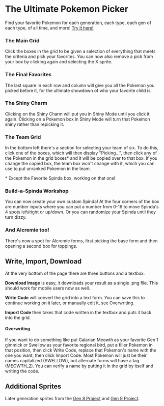 # The Ultimate Pokemon Picker
Find your favorite Pokemon for each generation, each type, each gen of each type, of all time, and more! [Try it here!](https://cajunavenger.github.io/)

### The Main Grid
Click the boxes in the grid to be given a selection of everything that meets the criteria and pick your favorites. You can now also remove a pick from your box by clicking again and selecting the X sprite.

### The Final Favorites
The last square in each row and column will give you all the Pokemon you picked before it, for the ultimate showdown of who your favorite child is.

### The Shiny Charm
Clicking on the Shiny Charm will put you in Shiny Mode until you click it again. Clicking on a Pokemon box in Shiny Mode will turn that Pokemon shiny rather than repicking it.
### The Team Grid
In the bottom left there's a section for selecting your team of six. To do this, click one of the boxes, which will then display "Picking...", then click any of the Pokemon in the grid boxes* and it will be copied over to that box. If you change the copied box, the team box won't change with it, which you can use to put unranked Pokemon in the team.

\* Except the Favorite Spinda box, working on that one!

### Build-a-Spinda Workshop
You can now create your own custom Spinda! At the four corners of the box are number inputs where you can put a number from 0-16 to move Spinda's 4 spots left/right or up/down. Or you can randomize your Spinda until they turn dizzy.

### And Alcremie too!
There's now a spot for Alcremie forms, first picking the base form and then opening a second box for toppings.

## Write, Import, Download
At the very bottom of the page there are three buttons and a textbox.

**Download Image** is easy, it downloads your result as a single .png file. This should work for mobile users now as well.

**Write Code** will convert the grid into a text form. You can save this to continue working on it later, or manually edit it, see Overwriting.

**Import Code** then takes that code written in the textbox and puts it back into the grid.

#### Overwriting
If you want to do something like put Galarian Meowth as your favorite Gen 1 gimmick or Swellow as your favorite regional bird, put a filler Pokemon in that position, then click Write Code, replace that Pokemon's name with the one you want, then click Import Code. Most Pokemon will just be their names capitalized (SWELLOW), but alternate forms will have a tag (MEOWTH_2). You can verify a name by putting it in the grid by itself and writing the code.

## Additional Sprites
Later generation sprites from the [Gen 8 Project](https://reliccastle.com/resources/1101/) and [Gen 9 Project](https://reliccastle.com/resources/952/).